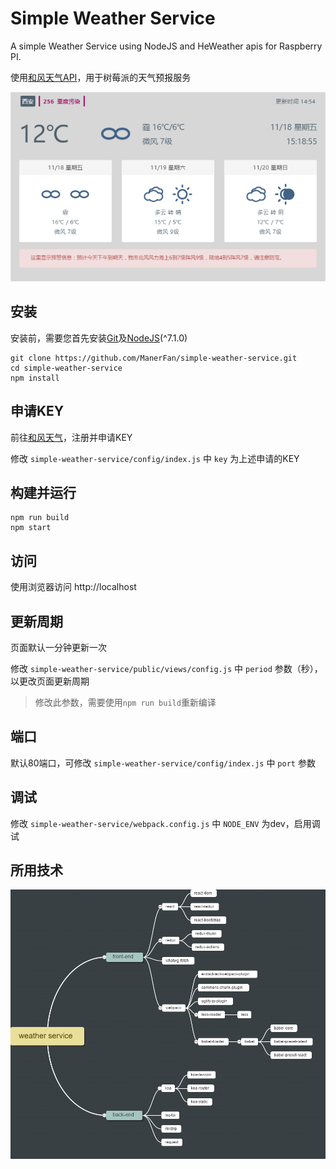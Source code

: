 # Simple Weather Service

A simple Weather Service using NodeJS and HeWeather apis for Raspberry PI.

使用[和风天气API](http://docs.heweather.com/)，用于树莓派的天气预报服务

![description](./public/images/desc.png)

## 安装

安装前，需要您首先安装[Git](https://git-scm.com/)及[NodeJS](https://nodejs.org/en/)(^7.1.0)

```
git clone https://github.com/ManerFan/simple-weather-service.git
cd simple-weather-service
npm install
```

## 申请KEY

前往[和风天气](http://www.heweather.com/)，注册并申请KEY

修改 `simple-weather-service/config/index.js` 中 `key` 为上述申请的KEY
 
## 构建并运行

```
npm run build
npm start
```

## 访问

使用浏览器访问 http://localhost

## 更新周期

页面默认一分钟更新一次

修改 `simple-weather-service/public/views/config.js` 中 `period` 参数（秒），以更改页面更新周期

 > 修改此参数，需要使用`npm run build`重新编译
 
## 端口

默认80端口，可修改 `simple-weather-service/config/index.js` 中 `port` 参数
 
## 调试

修改 `simple-weather-service/webpack.config.js` 中 `NODE_ENV` 为dev，启用调试

## 所用技术

![脑图](./public/images/naotu.png)
